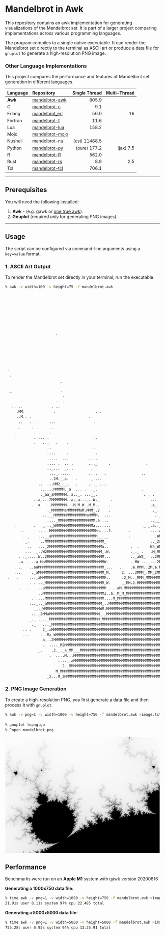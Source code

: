 # Mandelbrot in Awk 

This repository contains an awk implementation for generating visualizations of the Mandelbrot set. It is part of a larger project comparing implementations across various programming languages.

The program compiles to a single native executable. It can render the Mandelbrot set directly to the terminal as ASCII art or produce a data file for `gnuplot` to generate a high-resolution PNG image.

### Other Language Implementations

This project compares the performance and features of Mandelbrot set generation in different languages.

| Language    | Repository                                                         | Single Thread   | Multi-Thread |
| :--------   | :----------------------------------------------------------------- | ---------------:| -----------: |
| **Awk**     | [mandelbrot-awk](https://github.com/jesper-olsen/mandelbrot-awk)   |           805.9 |              |
| C           | [mandelbrot-c](https://github.com/jesper-olsen/mandelbrot-c)       |             9.1 |              |
| Erlang      | [mandelbrot_erl](https://github.com/jesper-olsen/mandelbrot_erl)   |            56.0 |           16 |
| Fortran     | [mandelbrot-f](https://github.com/jesper-olsen/mandelbrot-f)       |            11.6 |              |
| Lua         | [mandelbrot-lua](https://github.com/jesper-olsen/mandelbrot-lua)   |           158.2 |              |
| Mojo        | [mandelbrot-mojo](https://github.com/jesper-olsen/mandelbrot-mojo) |                 |              |
| Nushell     | [mandelbrot-nu](https://github.com/jesper-olsen/mandelbrot-nu)     |   (est) 11488.5 |              |
| Python      | [mandelbrot-py](https://github.com/jesper-olsen/mandelbrot-py)     |    (pure) 177.2 | (jax)    7.5 |
| R           | [mandelbrot-R](https://github.com/jesper-olsen/mandelbrot-R)       |           562.0 |              |
| Rust        | [mandelbrot-rs](https://github.com/jesper-olsen/mandelbrot-rs)     |             8.9 |          2.5 |
| Tcl         | [mandelbrot-tcl](https://github.com/jesper-olsen/mandelbrot-tcl)   |           706.1 |              |



---

## Prerequisites

You will need the following installed:

1.  **Awk** - (e.g. gawk or [one true awk](https://github.com/onetrueawk/awk)). 
2.  **Gnuplot** (required *only* for generating PNG images).

---


## Usage

The script can be configured via command-line arguments using a `key=value` format.

### 1. ASCII Art Output

To render the Mandelbrot set directly in your terminal, run the executable.

```sh
% awk -v width=100 -v height=75 -f mandelbrot.awk
                                                                                                    
                                                                                .                   
                                                                                                    
                                                                                                    
                                                                              ..                    
                                                                                                    
                                                                               .                    
                                                                               . .                  
                       .                                                        .                   
                                                                               .                    
                                                                              .  .      .           
                                                                                     . .....        
                                                                                 .        .         
                                                                                   .      .. . .    
                                                                                              ..    
 .                                                                                                  
  .                                                                                            .    
                         _                                                                          
                                                                                             . .    
  _                      .                                                                     _M.  
                          .                                                                    .M.  
       .               .. .                                                                   ._. ..
   .. ..             . ..                                                                 .  .    ..
     .MM.             .                  . .                                                      ._
     ..M.. .                          .                                                   .        .
      ..   .  .     ...                 .                                                           
    ...     . .     ..                 .                                                            
    .   .    ...    .                                                                               
    .        ..... .                    ..                                                          
             .   ...   .    .                                                                    .._
                   ..                   .                                                  .    _a..
                   ....     .            .                                              ._  a    .._
                   .....  ...         ....                                                ..a.   .._
                   .... .  .. .       ..._     .                .               ..    ..  a__......_
                   .._...  _...        .                                         .  ._..._._....aa.W
                    ..._......        .. .   .                ..                  .    ....__._.M_WM
                    ..2M.__a.   .      _....                                      .    .  .._a_MMMMM
               ..  ...MM2___..  .     ..._ ...                                         .  M.2MMMMMMM
                ......MMMMM._a  ... .  ._.                    .        .                  ._MMMMMMMM
                ._aa_aMMMMMM..a.._. ...__.                     . . .                     .__aMMMMMMM
             ..a_...2MMMMMMM..a._a..._..W._     .                 ...  ..  .             .2._MMMMMMM
            .  a   ..MMMMMMM...M_M_W_.M_M..    .                  .a_.._  _          _  ..M_MMMMMMMM
                   ._MMMMMMaMMMMMMaM.MMM_.2    .                   ._..M.             __..a_MMMMMMMM
                 ...__MMMMMMMMMMMMMMMaMMMM.  ...                    .._a_.__   .          _.MMMMMMMM
                   ...._MMMMMMMMMMMMMMMMM.a ...                   .._____.22   .          ._MMMMMMMM
    .        .   _..._WMMMMMMMMMMMMMMMMMa.......               _ _.a.._a...     ..       ..._MMMMMMM
       ..      .._..MMMMMMMMMMMMMMMMMMMMMMa....2.       .         ....aM_._.    .a_..     ..aMMMMMMM
        . _    ...__aMMMMMMMMMMMMMMMMMMMMM__.__         .           .aMMMaMM. M.M2Ma. W.  ._.aMMMMMM
         _.     ..MMMMMMMMMMMMMMMMMMMMMMMMMMM_                    .._2aMMMWW.  .__W_..aM......_MMMMM
          ..   ..._2MMMMMMMMMMMMMMMMMMMMMMMMa..          .  .    .Wa_WMMMMM2.a..MMMM.._M.2M.a.._MMMM
         ...  _..W2MMMMMMMMMMMMMMMMMMMMMMMMM_.W.         ._._ .   .M_MMMMMMM.MM.MMMM.MMMaaMaM2MMMMMM
      . ._.....W..2MMMMMMMMMMMMMMMMMMMMMMMMMM...         .._aW2_  ..2MMMMMMM..MWMMMMMMMMMMMMMMMMMMMM
    . .a. ._..a_MaMMMMMMMMMMMMMMMMMMMMMMMMMMMW.          ._MW_.......2MMMMM_aMMMMMMMMMMMMMMMMMMMMMMM
    . ..   ..aaMMMMMMMMMMMMMMMMMMMMMMMMMMMMMM_...   .    .a.MMM..2M.a.MMMMMMMMMMMMMMMMMMMMMMMMMMMMMM
    ...     ._aMMMMMMMMMMMMMMMMMMMMMMMMMMMMMM_M.     2. ...2MMM_.MM_2MMMMMMMMMMMMMMMMMMMMMMMMMMMMMMM
 .   .     ..._aMMMMMMMMMMMMMMMMMMMMMMMMMMMMMM..     .2_M.._MMM_MMMMMMMMMMMMMMMMMMMMMMMMMMMMMMMMMMMM
           . ...._MMMMMMMMMMMMMMMMMMMMMMMMMMM_W.     __MM.2.MMMMMMMMMMMMMMMMMMMMMMMMMMMMMMMMMMMMMMMM
      .   .   ...aMMMMMMMMMMMMMMMMMMMMMMMMMMMM_. ..aM.MMMMMMMMMMMMMMMMMMMMMMMMMMMMMMMMMMMMMMMMMMMMMM
               ..MMMMMMMMMMMMMMMMMMMMMMMMMMMM2..a..M_M_MMMMMMMMMMMMMMMMMMMMMMMMMMMMMMMMMMMMMMMMMMMMM
            . ....MMMMMMMMMMMMMMMMMMMMMMMMMMM....M_MMMMMMMMMMMMMMMMMMMMMMMMMMMMMMMMMMMMMMMMMMMMMMMMM
           ..._.._aMMMMMMMMMMMMMMMMMMMMMMMMM_..MMMMMMMMMMMMMMMMMMMMMMMMMMMMMMMMMMMMMMMMMMMMMMMMMMMMM
             __._WMMMMMMMMMMMMMMMMMMMMMMMMMWM.MMMMMMMMMMMMMMMMMMMMMMMMMMMMMMMMMMMMMMMMMMMMMMMMMMMMMM
            ..._2MMaMMMMMMMMMMMMMMMMMMMMMMM_._MMMMMMMMMMMMMMMMMMMMMMMMMMMMMMMMMMMMMMMMMMMMMMMMMMMMMM
           _._ ._.._MMMMMMMMMMMMMMMMMMMMMMM_MMMMMMMMMMMMMMMMMMMMMMMMMMMMMMMMMMMMMMMMMMMMMMMMMMMMMMMM
            ._   ..._MMMMMMMMMMMMMMMMMMMMMMMMMMMMMMMMMMMMMMMMMMMMMMMMMMMMMMMMMMMMMMMMMMMMMMMMMMMMMMM
        .. .     2_.aMMMMMMMMMMMMMMMMMMMMMMMMMMMMMMMMMMMMMMMMMMMMMMMMMMMMMMMMMMMMMMMMMMMMMMMMMMMMMMM
        ...     . .Ma_WMMMMMMMMMMMMMMMMMMMMMMMMMMMMMMMMMMMMMMMMMMMMMMMMMMMMMMMMMMMMMMMMMMMMMMMMMMMMM
                 a_..2MMMMMMMMMMMMMMMMMMMMMMMMMMMMMMMMMMMMMMMMMMMMMMMMMMMMMMMMMMMMMMMMMMMMMMMMMMMMMM
                 .  ...._M2MMMMMMMMMMMMMMMMMMMMMMMMMMMMMMMMMMMMMMMMMMMMMMMMMMMMMMMMMMMMMMMMMMMMMMMMM
               _.    .2._._a_MM___MMMMMMMMMMMMMMMMMMMMMMMMMMMMMMMMMMMMMMMMMMMMMMMMMMMMMMMMMMMMMMMMMM
                    .  ....M...MMMMMMMMMMMMMMMMMMMMMMMMMMMMMMMMMMMMMMMMMMMMMMMMMMMMMMMMMMMMMMMMMMMMM
                        ...._.aMMMMMMMMMMMMMMMMMMMMMMMMMMMMMMMMMMMMMMMMMMMMMMMMMMMMMMMMMMMMMMMMMMMMM
                        ..2._MMMMMMMMMMMMMMMMMMMMMMMMMMMMMMMMMMMMMMMMMMMMMMMMMMMMMMMMMMMMMMMMMMMMMMM
                       M_MMMMMMMMMMMMMMMMMMMMMMMMMMMMMMMMMMMMMMMMMMMMMMMMMMMMMMMMMMMMMMMMMMMMMMMMMMM
                   _2...M_2MMMMMMMMMMMMMMMMMMMMMMMMMMMMMMMMMMMMMMMMMMMMMMMMMMMMMMMMMMMMMMMMMMMMMMMMM
```


### 2. PNG Image Generation

To create a high-resolution PNG, you first generate a data file and then process it with `gnuplot`.


```sh
% awk -v png=1 -v width=1000 -v height=750 -f mandelbrot.awk >image.txt

% gnuplot topng.gp
% ^open mandelbrot.png
```
![PNG](https://raw.githubusercontent.com/jesper-olsen/mandelbrot-awk/main/mandelbrot.png)


## Performance

Benchmarks were run on an **Apple M1** system with gawk version 20200816

**Generating a 1000x750 data file:**

```sh
% time awk -v png=1 -v width=1000 -v height=750 -f mandelbrot.awk >image.txt
21.91s user 0.11s system 97% cpu 22.485 total
```


**Generating a 5000x5000 data file:**

```sh
% time awk -v png=1 -v width=5000 -v height=5000 -f mandelbrot.awk >image5k.txt
755.28s user 6.95s system 94% cpu 13:25.91 total
```


